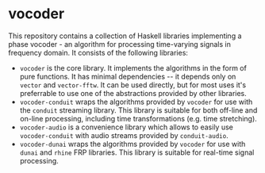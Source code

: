 # vocoder

This repository contains a collection of Haskell libraries implementing a phase vocoder - an algorithm for processing time-varying signals in frequency domain.
It consists of the following libraries:

* `vocoder` is the core library. It implements the algorithms in the form of pure functions.
  It has minimal dependencies -- it depends only on `vector` and `vector-fftw`.
  It can be used directly, but for most uses it's preferrable to use one of the abstractions provided by other libraries.
* `vocoder-conduit` wraps the algorithms provided by `vocoder` for use with the `conduit` streaming library.
  This library is suitable for both off-line and on-line processing, including time transformations (e.g. time stretching).
* `vocoder-audio` is a convenience library which allows to easily use `vocoder-conduit` with audio streams provided by `conduit-audio`.
* `vocoder-dunai` wraps the algorithms provided by `vocoder` for use with `dunai` and `rhine` FRP libraries.
  This library is suitable for real-time signal processing.
